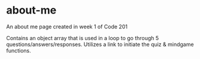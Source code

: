 # about-me
An about me page created in week 1 of Code 201

Contains an object array that is used in a loop to go through 5 questions/answers/responses.
Utilizes a link to initiate the quiz & mindgame functions.